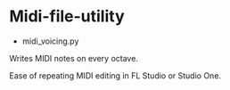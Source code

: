 # Midi-file-utility

- midi_voicing.py

Writes MIDI notes on every octave.

Ease of repeating MIDI editing in FL Studio or Studio One.

